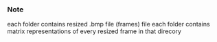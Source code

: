 ### Note

each folder contains resized .bmp file (frames) file each folder contains matrix representations of every resized frame in that direcory

